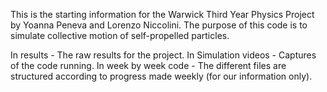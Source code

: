 This is the starting information for the Warwick Third Year Physics Project by Yoanna Peneva and Lorenzo Niccolini. 
The purpose of this code is to simulate collective motion of self-propelled particles. 

In results - The raw results for the project.
In Simulation videos - Captures of the code running. 
In week by week code - The different files are structured according to progress made weekly (for our information only).


